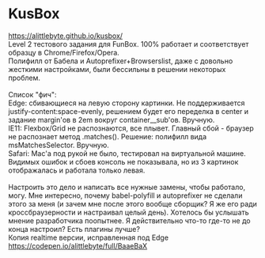 # KusBox
https://alittlebyte.github.io/kusbox/ <br/>
Level 2 тестового задания для FunBox. 100% работает и соответствует образцу в Chrome/Firefox/Opera.<br/>
Полифилл от Бабела и Autoprefixer+Browserslist, даже с довольно жесткими настройками, были бессильны в решении некоторых проблем.<br/> 
<br/>
Список "фич":<br/>
Edge: сбивающиеся на левую сторону картинки. Не поддерживается justify-content:space-evenly, решением будет его переделка в center и задание margin'ов в 2em вокруг container__sub'ов. Вручную.<br/>
IE11: Flexbox/Grid не распознаются, все плывет. Главный сбой - браузер не распознает метод .matches(). Решение: полифилл вида msMatchesSelector. Вручную.<br/>
Safari: Mac'а под рукой не было, тестировал на виртуальной машине. Видимых ошибок и сбоев консоль не показывала, но из 3 картинок отображалась и работала только левая. <br/>
<br/>
Настроить это дело и написать все нужные замены, чтобы работало, могу. Мне интересно, почему babel-polyfill и autoprefixer не сделали этого за меня (и зачем мне после этого вообще сборщик? Я же его ради кроссбраузерности и настраивал целый день). Хотелось бы услышать мнение разработчика поопытнее. Я действительно что-то где-то не до конца настроил? Есть плагины лучше? <br/>
Копия realtime версии, исправленная под Edge https://codepen.io/alittlebyte/full/BaaeBaX
